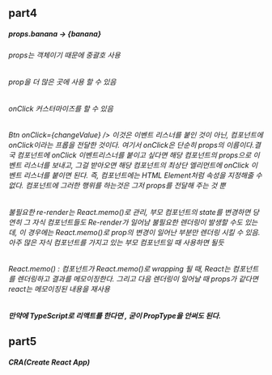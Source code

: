 ## part4

##### props.banana -> {banana}

###### props는 객체이기 때문에 중괄호 사용

###### prop을 더 많은 곳에 사용 할 수 있음

###### onClick 커스터마이즈를 할 수 있음

###### Btn onClick={changeValue} /> 이것은 이벤트 리스너를 붙인 것이 아닌, 컴포넌트에 onClick이라는 프롭을 전달한 것이다. 여기서 onClick은 단순히 props의 이름이다.결국 컴포넌트에 onClick 이벤트리스너를 붙이고 싶다면 해당 컴포넌트의 props으로 이벤트 리스너를 보내고, 그걸 받아오면 해당 컴포넌트의 최상단 엘리먼트에 onClick 이벤트 리스너를 붙이면 된다. 즉, 컴포넌트에는 HTML Element처럼 속성을 지정해줄 수 없다. 컴포넌트에 그러한 행위를 하는것은 그저 props를 전달해 주는 것 뿐

###### 불필요한 re-render는 React.memo()로 관리, 부모 컴포넌트의 state를 변경하면 당연히 그 자식 컴포넌트들도 Re-render가 일어남 불필요한 렌더링이 발생할 수도 있는데, 이 경우에는 React.memo()로 prop의 변경이 일어난 부분만 렌더링 시킬 수 있음. 아주 많은 자식 컴포넌트를 가지고 있는 부모 컴포넌트일 때 사용하면 될듯

###### React.memo() : 컴포넌트가 React.memo()로 wrapping 될 때, React는 컴포넌트를 렌더링하고 결과를 메모이징한다. 그리고 다음 렌더링이 일어날 때 props가 같다면 react는 메모이징된 내용을 재사용

##### 만약에 TypeScript로 리액트를 한다면 , 굳이 PropType을 안써도 된다.

## part5 
##### CRA(Create React App)
